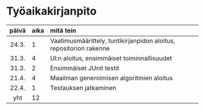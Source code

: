# Työaikakirjanpito

| päivä | aika | mitä tein  |
| :----:|:-----| :-----|
| 24.3. | 1    | Vaatimusmäärittely, tuntikirjanpidon aloitus, repositorion rakenne |
| 31.3. | 4    | UI:n aloitus, ensimmäiset toiminnallisuudet |
| 31.3. | 2    | Ensimmäiset JUnit testit |
| 21.4. | 4    | Maailman generoimisen algoritmien aloitus |
| 22.4. | 1    | Testauksen jatkaminen |
| yht   | 12   | | 
